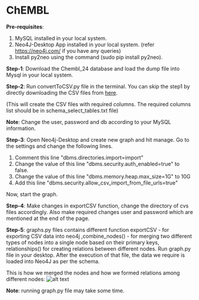 # ChEMBL
**Pre-requisites**: 

1. MySQL installed in your local system. 
2. Neo4J-Desktop App installed in your local system. (refer https://neo4j.com/ if you have any queries)
3. Install py2neo using the command (sudo pip install py2neo).

**Step-1**: Download the Chembl_24 database and load the dump file into Mysql in your local system.

**Step-2**: Run convertToCSV.py file in the terminal. You can skip the step1 by directly downloading the CSV files from [here](https://drive.google.com/open?id=1NrFi96gQ_8VB8cHya86VxAwtralAA6IN).

(This will create the CSV files with required columns. The required columns list should be in schema_select_tables.txt file)

**Note**: Change the user, password and db according to your MySQL information.

**Step-3**: Open Neo4j-Desktop and create new graph and hit manage. Go to the settings and change the following lines.

1. Comment this line "dbms.directories.import=import"
2. Change the value of this line "dbms.security.auth_enabled=true" to false.
3. Change the value of this line "dbms.memory.heap.max_size=1G" to 10G
4. Add this line "dbms.security.allow_csv_import_from_file_urls=true"

Now, start the graph.

**Step-4**: Make changes in exportCSV function, change the directory of cvs files accordingly. Also make required changes user and password which are mentioned at the end of the page. 

**Step-5**: graphs.py files contains different function exportCSV - for exporting CSV data into neo4j ,combine_nodes() - for merging two different types of nodes into a single node based on their primary keys, relationships() for creating relations between different nodes. Run graph.py file in your desktop. After the execution of that file, the data we require is loaded into Neo4J as per the schema.

This is how we merged the nodes and how we formed relations among different nodes:
![alt text](https://github.com/ambf0632/compoundDB4j/blob/master/ChEMBL/chembl_diagram_with_Chembl_er_schema.png)

**Note**: running graph.py file may take some time.
